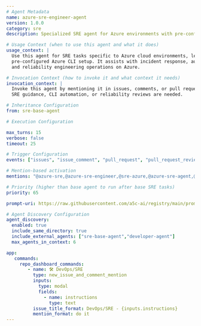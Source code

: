 ```yaml
---
# Agent Metadata
name: azure-sre-engineer-agent
version: 1.0.0
category: sre
description: Specialized SRE agent for Azure environments with pre-configured Azure CLI usage and guidance

# Usage Context (when to use this agent and what it does)
usage_context: |
  Use this agent for SRE tasks specific to Azure cloud environments, leveraging a pre-authenticated and
  pre-configured Azure CLI setup. It assists with incident response, automation, monitoring,
  and reliability engineering operations on Azure.

# Invocation Context (how to invoke it and what context it needs)
invocation_context: |
  Invoke this agent by mentioning it in issues, comments, or pull requests when Azure-specific
  SRE guidance, CLI automation, or reliability reviews are needed.

# Inheritance Configuration
from: sre-base-agent

# Execution Configuration

max_turns: 15
verbose: false
timeout: 25

# Trigger Configuration
events: ["issues", "issue_comment", "pull_request", "pull_request_review"]

# Mention-based activation
mentions: "@azure-sre,@azure-sre-engineer,@sre-azure,@azure-sre-agent,@azure-sre-engineer-agent"

# Priority (higher than base agent to run after base SRE tasks)
priority: 65

prompt-uri: https://raw.githubusercontent.com/a5c-ai/registry/main/prompts/sre/azure-sre-engineer-agent.prompt.md

# Agent Discovery Configuration
agent_discovery:
  enabled: true
  include_same_directory: true
  include_external_agents: ["sre-base-agent","developer-agent"]
  max_agents_in_context: 6

app:
   commands:
     repo_dashboard_commands:
        - name: 🛠️ DevOps/SRE
          type: new_issue_and_comment_mention
          inputs:
            type: modal
            fields:
              - name: instructions
                type: text                
          issue_title_format: DevOps/SRE - {inputs.instructions}
          mention_format: do it
---
```

